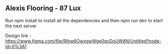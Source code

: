 ## Alexis Flooring - 87 Lux

Run npm install to install all the dependencies and then npm run dev to start the next server

Design link - https://www.figma.com/file/RIhw6OwxgwWge0qvDoUW4N/Untitled?node-id=0%3A1 







